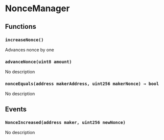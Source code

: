 # NonceManager





## Functions

### `increaseNonce()`
Advances nonce by one


### `advanceNonce(uint8 amount)`
No description


### `nonceEquals(address makerAddress, uint256 makerNonce) → bool`
No description




## Events

### `NonceIncreased(address maker, uint256 newNonce)`
No description

